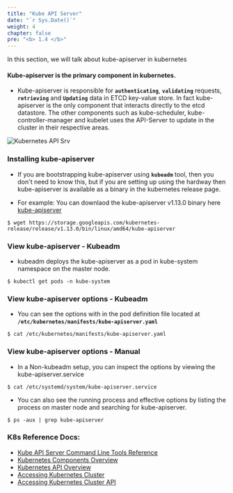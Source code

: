 ```yaml
---
title: "Kube API Server"
date: "`r Sys.Date()`"
weight: 4
chapter: false
pre: "<b> 1.4 </b>"
---
```


In this section, we will talk about kube-apiserver in kubernetes

#### Kube-apiserver is the primary component in kubernetes.
- Kube-apiserver is responsible for **`authenticating`**, **`validating`** requests, **`retrieving`** and **`Updating`** data in ETCD key-value store. In fact kube-apiserver is the only component that interacts directly to the etcd datastore. The other components such as kube-scheduler, kube-controller-manager and kubelet uses the API-Server to update in the cluster in their respective areas.

![Kubernetes API Srv](/EKS-Workshop-1/images/part1/4/0005.png?featherlight=false&width=60pc)
  
### Installing kube-apiserver

- If you are bootstrapping kube-apiserver using **`kubeadm`** tool, then you don't need to know this, but if you are setting up using the hardway then kube-apiserver is available as a binary in the kubernetes release page.

- For example: You can downlaod the kube-apiserver v1.13.0 binary here [kube-apiserver](https://storage.googleapis.com/kubernetes-release/release/v1.13.0/bin/linux/amd64/kube-apiserver)
```
$ wget https://storage.googleapis.com/kubernetes-release/release/v1.13.0/bin/linux/amd64/kube-apiserver
```
 
### View kube-apiserver - Kubeadm
- kubeadm deploys the kube-apiserver as a pod in kube-system namespace on the master node.
```
$ kubectl get pods -n kube-system
```
   
### View kube-apiserver options - Kubeadm
- You can see the options with in the pod definition file located at **`/etc/kubernetes/manifests/kube-apiserver.yaml`**
```
$ cat /etc/kubernetes/manifests/kube-apiserver.yaml
```
   
### View kube-apiserver options - Manual
- In a Non-kubeadm setup, you can inspect the options by viewing the kube-apiserver.service
```
$ cat /etc/systemd/system/kube-apiserver.service
```
   
- You can also see the running process and effective options by listing the process on master node and searching for kube-apiserver.
```
$ ps -aux | grep kube-apiserver
```

### K8s Reference Docs:

- [Kube API Server Command Line Tools Reference](https://kubernetes.io/docs/reference/command-line-tools-reference/kube-apiserver/)
- [Kubernetes Components Overview](https://kubernetes.io/docs/concepts/overview/components/)
- [Kubernetes API Overview](https://kubernetes.io/docs/concepts/overview/kubernetes-api/)
- [Accessing Kubernetes Cluster](https://kubernetes.io/docs/tasks/access-application-cluster/access-cluster/)
- [Accessing Kubernetes Cluster API](https://kubernetes.io/docs/tasks/administer-cluster/access-cluster-api/)